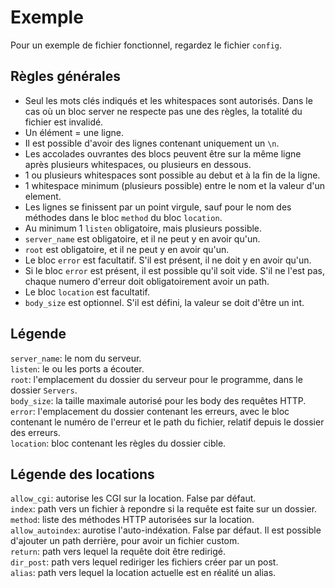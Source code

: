 # Exemple

Pour un exemple de fichier fonctionnel, regardez le fichier `config`.

## Règles générales

- Seul les mots clés indiqués et les whitespaces sont autorisés. Dans le cas où un bloc server ne respecte pas une des règles, la totalité du fichier est invalidé.  
- Un élément = une ligne.   
- Il est possible d'avoir des lignes contenant uniquement un `\n`.  
- Les accolades ouvrantes des blocs peuvent être sur la même ligne après plusieurs whitespaces, ou plusieurs en dessous.  
- 1 ou plusieurs whitespaces sont possible au debut et à la fin de la ligne.  
- 1 whitespace minimum (plusieurs possible) entre le nom et la valeur d'un element.  
- Les lignes se finissent par un point virgule, sauf pour le nom des méthodes dans le bloc `method` du bloc `location`.  
- Au minimum 1 `listen` obligatoire, mais plusieurs possible.  
- `server_name` est obligatoire, et il ne peut y en avoir qu'un.  
- `root` est obligatoire, et il ne peut y en avoir qu'un.  
- Le bloc `error` est facultatif. S'il est présent, il ne doit y en avoir qu'un.  
- Si le bloc `error` est présent, il est possible qu'il soit vide. S'il ne l'est pas, chaque numero d'erreur doit obligatoirement avoir un path.  
- Le bloc `location` est facultatif.  
- `body_size` est optionnel. S'il est défini, la valeur se doit d'être un int.

## Légende

`server_name`: le nom du serveur.  
`listen`: le ou les ports a écouter.  
`root`: l'emplacement du dossier du serveur pour le programme, dans le dossier `Servers`.  
`body_size`: la taille maximale autorisé pour les body des requêtes HTTP.  
`error`: l'emplacement du dossier contenant les erreurs, avec le bloc contenant le numéro de l'erreur et le path du fichier, relatif depuis le dossier des erreurs.  
`location`: bloc contenant les règles du dossier cible.

## Légende des locations

`allow_cgi`: autorise les CGI sur la location. False par défaut.  
`index`: path vers un fichier à repondre si la requête est faite sur un dossier.  
`method`: liste des méthodes HTTP autorisées sur la location.  
`allow_autoindex`: aurotise l'auto-indéxation. False par défaut. Il est possible d'ajouter un path derrière, pour avoir un fichier custom.  
`return`: path vers lequel la requête doit être redirigé.  
`dir_post`: path vers lequel rediriger les fichiers créer par un post.  
`alias`: path vers lequel la location actuelle est en réalité un alias.
